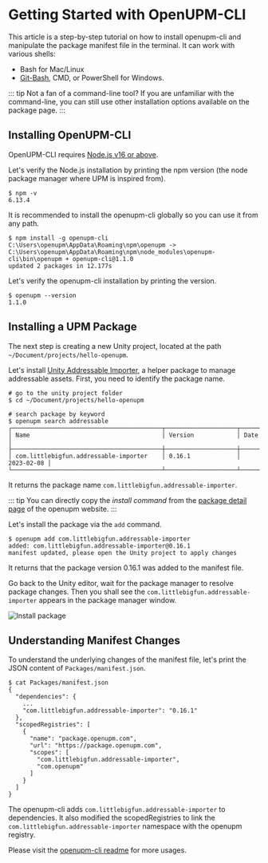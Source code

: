 ---
---
# Getting Started with OpenUPM-CLI

This article is a step-by-step tutorial on how to install openupm-cli and manipulate the package manifest file in the terminal. It can work with various shells:

- Bash for Mac/Linux
- [Git-Bash](https://gitforwindows.org/), CMD, or PowerShell for Windows.

::: tip Not a fan of a command-line tool?
If you are unfamiliar with the command-line, you can still use other installation options available on the package page.
:::

## Installing OpenUPM-CLI

OpenUPM-CLI requires [Node.js v16 or above](https://nodejs.org/en/download/).

Let's verify the Node.js installation by printing the npm version (the node package manager where UPM is inspired from).

```
$ npm -v
6.13.4
```

It is recommended to install the openupm-cli globally so you can use it from any path.

```
$ npm install -g openupm-cli
C:\Users\openupm\AppData\Roaming\npm\openupm -> C:\Users\openupm\AppData\Roaming\npm\node_modules\openupm-cli\bin\openupm + openupm-cli@1.1.0
updated 2 packages in 12.177s
```

Let's verify the openupm-cli installation by printing the version.

```
$ openupm --version
1.1.0
```

## Installing a UPM Package

The next step is creating a new Unity project, located at the path `~/Document/projects/hello-openupm`.

Let's install [Unity Addressable Importer](https://github.com/favoyang/unity-addressable-importer), a helper package to manage addressable assets. First, you need to identify the package name.

```
# go to the unity project folder
$ cd ~/Document/projects/hello-openupm

# search package by keyword
$ openupm search addressable
┌──────────────────────────────────────────┬────────────────────┬────────────┐
│ Name                                     │ Version            │ Date       │
├──────────────────────────────────────────┼────────────────────┼────────────┤
│ com.littlebigfun.addressable-importer    │ 0.16.1             │ 2023-02-08 │
└──────────────────────────────────────────┴────────────────────┴────────────┘
```

It returns the package name `com.littlebigfun.addressable-importer`.

::: tip
You can directly copy the *install command* from the [package detail page](/packages/com.littlebigfun.addressable-importer) of the openupm website.
:::

Let's install the package via the `add` command.

```
$ openupm add com.littlebigfun.addressable-importer
added: com.littlebigfun.addressable-importer@0.16.1
manifest updated, please open the Unity project to apply changes
```

It returns that the package version 0.16.1 was added to the manifest file.

Go back to the Unity editor, wait for the package manager to resolve package changes. Then you shall see the `com.littlebigfun.addressable-importer` appears in the package manager window.

![Install package](./images/getting-started-install-package.png)

## Understanding Manifest Changes

To understand the underlying changes of the manifest file, let's print the JSON content of `Packages/manifest.json`.

```
$ cat Packages/manifest.json
{
  "dependencies": {
    ...
    "com.littlebigfun.addressable-importer": "0.16.1"
  },
  "scopedRegistries": [
    {
      "name": "package.openupm.com",
      "url": "https://package.openupm.com",
      "scopes": [
        "com.littlebigfun.addressable-importer",
        "com.openupm"
      ]
    }
  ]
}
```

The openupm-cli adds `com.littlebigfun.addressable-importer` to dependencies. It also modified the scopedRegistries to link the `com.littlebigfun.addressable-importer` namespace with the openupm registry.

Please visit the [openupm-cli readme](https://github.com/openupm/openupm-cli#openupm-cli) for more usages.
